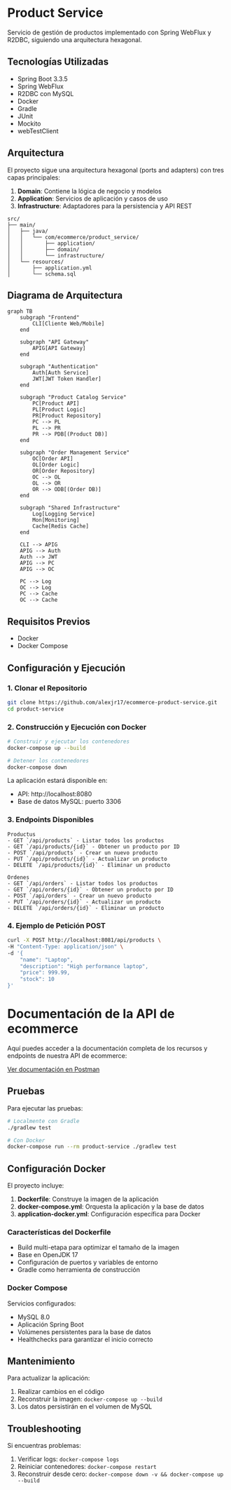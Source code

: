 # Product Service

Servicio de gestión de productos implementado con Spring WebFlux y R2DBC, siguiendo una arquitectura hexagonal.

## Tecnologías Utilizadas

- Spring Boot 3.3.5
- Spring WebFlux
- R2DBC con MySQL
- Docker
- Gradle
- JUnit
- Mockito
- webTestClient

## Arquitectura

El proyecto sigue una arquitectura hexagonal (ports and adapters) con tres capas principales:

1. **Domain**: Contiene la lógica de negocio y modelos
2. **Application**: Servicios de aplicación y casos de uso
3. **Infrastructure**: Adaptadores para la persistencia y API REST
```
src/
├── main/
│   ├── java/
│   │   └── com/ecommerce/product_service/
│   │       ├── application/
│   │       ├── domain/
│   │       └── infrastructure/
│   └── resources/
│       ├── application.yml
│       └── schema.sql
```

## Diagrama de Arquitectura

```mermaid
graph TB
    subgraph "Frontend"
        CLI[Cliente Web/Mobile]
    end

    subgraph "API Gateway"
        APIG[API Gateway]
    end

    subgraph "Authentication"
        Auth[Auth Service]
        JWT[JWT Token Handler]
    end

    subgraph "Product Catalog Service"
        PC[Product API]
        PL[Product Logic]
        PR[Product Repository]
        PC --> PL
        PL --> PR
        PR --> PDB[(Product DB)]
    end

    subgraph "Order Management Service"
        OC[Order API]
        OL[Order Logic]
        OR[Order Repository]
        OC --> OL
        OL --> OR
        OR --> ODB[(Order DB)]
    end

    subgraph "Shared Infrastructure"
        Log[Logging Service]
        Mon[Monitoring]
        Cache[Redis Cache]
    end

    CLI --> APIG
    APIG --> Auth
    Auth --> JWT
    APIG --> PC
    APIG --> OC
    
    PC --> Log
    OC --> Log
    PC --> Cache
    OC --> Cache
```
## Requisitos Previos

- Docker
- Docker Compose

## Configuración y Ejecución

### 1. Clonar el Repositorio

```bash
git clone https://github.com/alexjr17/ecommerce-product-service.git
cd product-service
```

### 2. Construcción y Ejecución con Docker

```bash
# Construir y ejecutar los contenedores
docker-compose up --build

# Detener los contenedores
docker-compose down
```

La aplicación estará disponible en:
- API: http://localhost:8080
- Base de datos MySQL: puerto 3306

### 3. Endpoints Disponibles

```
Productus
- GET `/api/products` - Listar todos los productos
- GET `/api/products/{id}` - Obtener un producto por ID
- POST `/api/products` - Crear un nuevo producto
- PUT `/api/products/{id}` - Actualizar un producto
- DELETE `/api/products/{id}` - Eliminar un producto

Ordenes
- GET `/api/orders` - Listar todos los productos
- GET `/api/orders/{id}` - Obtener un producto por ID
- POST `/api/orders` - Crear un nuevo producto
- PUT `/api/orders/{id}` - Actualizar un producto
- DELETE `/api/orders/{id}` - Eliminar un producto
```
### 4. Ejemplo de Petición POST

```bash
curl -X POST http://localhost:8081/api/products \
-H "Content-Type: application/json" \
-d '{
    "name": "Laptop",
    "description": "High performance laptop",
    "price": 999.99,
    "stock": 10
}'
```
# Documentación de la API de ecommerce
Aquí puedes acceder a la documentación completa de los recursos y endpoints de nuestra API de ecommerce:

[Ver documentación en Postman](https://elements.getpostman.com/redirect?entityId=20219157-0ee01da0-aa17-4711-b09c-7d7c3d2bc2bf&entityType=collection)

## Pruebas

Para ejecutar las pruebas:

```bash
# Localmente con Gradle
./gradlew test

# Con Docker
docker-compose run --rm product-service ./gradlew test
```

## Configuración Docker

El proyecto incluye:

1. **Dockerfile**: Construye la imagen de la aplicación
2. **docker-compose.yml**: Orquesta la aplicación y la base de datos
3. **application-docker.yml**: Configuración específica para Docker

### Características del Dockerfile

- Build multi-etapa para optimizar el tamaño de la imagen
- Base en OpenJDK 17
- Configuración de puertos y variables de entorno
- Gradle como herramienta de construcción

### Docker Compose

Servicios configurados:
- MySQL 8.0
- Aplicación Spring Boot
- Volúmenes persistentes para la base de datos
- Healthchecks para garantizar el inicio correcto

## Mantenimiento

Para actualizar la aplicación:

1. Realizar cambios en el código
2. Reconstruir la imagen: `docker-compose up --build`
3. Los datos persistirán en el volumen de MySQL

## Troubleshooting

Si encuentras problemas:

1. Verificar logs: `docker-compose logs`
2. Reiniciar contenedores: `docker-compose restart`
3. Reconstruir desde cero: `docker-compose down -v && docker-compose up --build`
